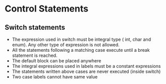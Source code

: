 # Control Statements

## Switch statements

- The expression used in switch must be integral type ( int, char and enum). Any other type of expression is not allowed.
- All the statements following a matching case execute until a break statement is reached.
- The default block can be placed anywhere
- The integral expressions used in labels must be a constant expressions
- The statements written above cases are never executed (inside switch)
- Two case labels cannot have same value
